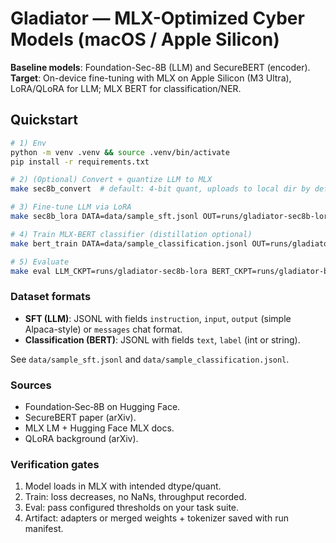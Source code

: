 # Gladiator — MLX-Optimized Cyber Models (macOS / Apple Silicon)

**Baseline models**: Foundation-Sec-8B (LLM) and SecureBERT (encoder).  
**Target**: On-device fine-tuning with MLX on Apple Silicon (M3 Ultra), LoRA/QLoRA for LLM; MLX BERT for classification/NER.

## Quickstart

```bash
# 1) Env
python -m venv .venv && source .venv/bin/activate
pip install -r requirements.txt

# 2) (Optional) Convert + quantize LLM to MLX
make sec8b_convert  # default: 4-bit quant, uploads to local dir by default

# 3) Fine-tune LLM via LoRA
make sec8b_lora DATA=data/sample_sft.jsonl OUT=runs/gladiator-sec8b-lora

# 4) Train MLX-BERT classifier (distillation optional)
make bert_train DATA=data/sample_classification.jsonl OUT=runs/gladiator-bert-mlx

# 5) Evaluate
make eval LLM_CKPT=runs/gladiator-sec8b-lora BERT_CKPT=runs/gladiator-bert-mlx
```

### Dataset formats
- **SFT (LLM)**: JSONL with fields `instruction`, `input`, `output` (simple Alpaca-style) or `messages` chat format.
- **Classification (BERT)**: JSONL with fields `text`, `label` (int or string).

See `data/sample_sft.jsonl` and `data/sample_classification.jsonl`.

### Sources
- Foundation‑Sec‑8B on Hugging Face.
- SecureBERT paper (arXiv).
- MLX LM + Hugging Face MLX docs.
- QLoRA background (arXiv).

### Verification gates
1) Model loads in MLX with intended dtype/quant.
2) Train: loss decreases, no NaNs, throughput recorded.
3) Eval: pass configured thresholds on your task suite.
4) Artifact: adapters or merged weights + tokenizer saved with run manifest.
